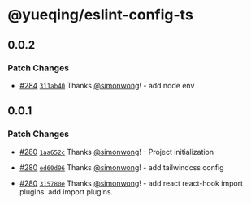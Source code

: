 # @yueqing/eslint-config-ts

## 0.0.2

### Patch Changes

- [#284](https://github.com/simonwong/lint/pull/284) [`311ab40`](https://github.com/simonwong/lint/commit/311ab40feccfa1e93e14d7f911884dedc69715c5) Thanks [@simonwong](https://github.com/simonwong)! - add node env

## 0.0.1

### Patch Changes

- [#280](https://github.com/simonwong/lint/pull/280) [`1aa652c`](https://github.com/simonwong/lint/commit/1aa652c29874e23336c2691838a88a2e7ec83f10) Thanks [@simonwong](https://github.com/simonwong)! - Project initialization

- [#280](https://github.com/simonwong/lint/pull/280) [`ed60d96`](https://github.com/simonwong/lint/commit/ed60d96baf7e3cccb49e03d46136b883086b99a1) Thanks [@simonwong](https://github.com/simonwong)! - add tailwindcss config

- [#280](https://github.com/simonwong/lint/pull/280) [`315780e`](https://github.com/simonwong/lint/commit/315780ea4e91184cd14b731494244f9beb5d6523) Thanks [@simonwong](https://github.com/simonwong)! - add react react-hook import plugins. add import plugins.
